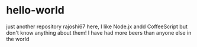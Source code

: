 # hello-world
just another repository
rajoshi67 here, I like Node.jx andd CoffeeScript but don't know anything about them!
I have had more beers than anyone else in the world
